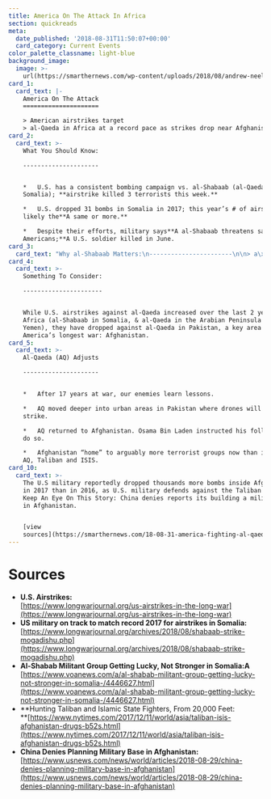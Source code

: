 ```yaml
---
title: America On The Attack In Africa
section: quickreads
meta:
  date_published: '2018-08-31T11:50:07+00:00'
  card_category: Current Events
color_palette_classname: light-blue
background_image:
  image: >-
    url(https://smarthernews.com/wp-content/uploads/2018/08/andrew-neel-133200-unsplash-min-scaled.jpg)
card_1:
  card_text: |-
    America On The Attack
    =====================

    > American airstrikes target  
    > al-Qaeda in Africa at a record pace as strikes drop near Afghanistan.
card_2:
  card_text: >-
    What You Should Know:

    ---------------------


    *   U.S. has a consistent bombing campaign vs. al-Shabaab (al-Qaeda’s arm in
    Somalia); **airstrike killed 3 terrorists this week.**

    *   U.S. dropped 31 bombs in Somalia in 2017; this year’s # of airstrikes
    likely the**A same or more.**

    *   Despite their efforts, military says**A al-Shabaab threatens safety of
    Americans;**A U.S. soldier killed in June.
card_3:
  card_text: "Why al-Shabaab Matters:\n-----------------------\n\n> a\x1CThey’ve been able to **kill very high numbers** and you didna\x19t see that five years ago. Theya\x19ve been able to actually **overrun bases at times**. The danger is as African Union forces draw down, they may **retake major urban areas**. I think therea\x19s a good chance of that.a\x1D\n> \n> Daveed Gartenstein-Ross, Senior Analyst, Foundation for Defense of Democracies"
card_4:
  card_text: >-
    Something To Consider:

    ----------------------


    While U.S. airstrikes against al-Qaeda increased over the last 2 years in
    Africa (al-Shabaab in Somalia, & al-Qaeda in the Arabian Peninsula in
    Yemen), they have dropped against al-Qaeda in Pakistan, a key area for
    America’s longest war: Afghanistan.
card_5:
  card_text: >-
    Al-Qaeda (AQ) Adjusts

    ---------------------


    *   After 17 years at war, our enemies learn lessons.

    *   AQ moved deeper into urban areas in Pakistan where drones will not
    strike.

    *   AQ returned to Afghanistan. Osama Bin Laden instructed his followers to
    do so.

    *   Afghanistan “home” to arguably more terrorist groups now than in 2001:
    AQ, Taliban and ISIS.
card_10:
  card_text: >-
    The U.S military reportedly dropped thousands more bombs inside Afghanistan
    in 2017 than in 2016, as U.S. military defends against the Taliban & ISIS.
    Keep An Eye On This Story: China denies reports its building a military base
    in Afghanistan.


    [view
    sources](https://smarthernews.com/18-08-31-america-fighting-al-qaeda-in-africa/)
---
```

Sources
=======

*   **U.S. Airstrikes:**  
    [https://www.longwarjournal.org/us-airstrikes-in-the-long-war](https://www.longwarjournal.org/us-airstrikes-in-the-long-war)
*   **US military on track to match record 2017 for airstrikes in Somalia:**  
    [https://www.longwarjournal.org/archives/2018/08/shabaab-strike-mogadishu.php](https://www.longwarjournal.org/archives/2018/08/shabaab-strike-mogadishu.php)
*   **Al-Shabab Militant Group Getting Lucky, Not Stronger in Somalia:A**  
    [https://www.voanews.com/a/al-shabab-militant-group-getting-lucky-not-stronger-in-somalia-/4446627.html](https://www.voanews.com/a/al-shabab-militant-group-getting-lucky-not-stronger-in-somalia-/4446627.html)
*   **Hunting Taliban and Islamic State Fighters, From 20,000 Feet:  
    **[https://www.nytimes.com/2017/12/11/world/asia/taliban-isis-afghanistan-drugs-b52s.html](https://www.nytimes.com/2017/12/11/world/asia/taliban-isis-afghanistan-drugs-b52s.html)
*   **China Denies Planning Military Base in Afghanistan:**  
    [https://www.usnews.com/news/world/articles/2018-08-29/china-denies-planning-military-base-in-afghanistan](https://www.usnews.com/news/world/articles/2018-08-29/china-denies-planning-military-base-in-afghanistan)